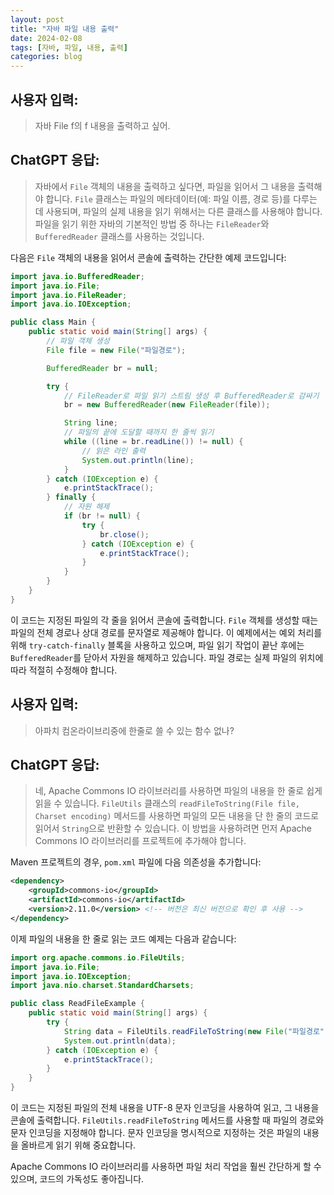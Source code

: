 ```yaml
---
layout: post
title: "자바 파일 내용 출력"
date: 2024-02-08
tags: [자바, 파일, 내용, 출력]
categories: blog
---
```


## 사용자 입력:
> 자바 File f의 f 내용을 출력하고 싶어.

## ChatGPT 응답:
> 자바에서 `File` 객체의 내용을 출력하고 싶다면, 파일을 읽어서 그 내용을 출력해야 합니다. `File` 클래스는 파일의 메타데이터(예: 파일 이름, 경로 등)를 다루는 데 사용되며, 파일의 실제 내용을 읽기 위해서는 다른 클래스를 사용해야 합니다. 파일을 읽기 위한 자바의 기본적인 방법 중 하나는 `FileReader`와 `BufferedReader` 클래스를 사용하는 것입니다.

다음은 `File` 객체의 내용을 읽어서 콘솔에 출력하는 간단한 예제 코드입니다:

```java
import java.io.BufferedReader;
import java.io.File;
import java.io.FileReader;
import java.io.IOException;

public class Main {
    public static void main(String[] args) {
        // 파일 객체 생성
        File file = new File("파일경로");

        BufferedReader br = null;

        try {
            // FileReader로 파일 읽기 스트림 생성 후 BufferedReader로 감싸기
            br = new BufferedReader(new FileReader(file));

            String line;
            // 파일의 끝에 도달할 때까지 한 줄씩 읽기
            while ((line = br.readLine()) != null) {
                // 읽은 라인 출력
                System.out.println(line);
            }
        } catch (IOException e) {
            e.printStackTrace();
        } finally {
            // 자원 해제
            if (br != null) {
                try {
                    br.close();
                } catch (IOException e) {
                    e.printStackTrace();
                }
            }
        }
    }
}
```

이 코드는 지정된 파일의 각 줄을 읽어서 콘솔에 출력합니다. `File` 객체를 생성할 때는 파일의 전체 경로나 상대 경로를 문자열로 제공해야 합니다. 이 예제에서는 예외 처리를 위해 `try-catch-finally` 블록을 사용하고 있으며, 파일 읽기 작업이 끝난 후에는 `BufferedReader`를 닫아서 자원을 해제하고 있습니다. 파일 경로는 실제 파일의 위치에 따라 적절히 수정해야 합니다.

## 사용자 입력:
> 아파치 컴온라이브리중에 한줄로 쓸 수 있는 함수 없나?

## ChatGPT 응답:
> 네, Apache Commons IO 라이브러리를 사용하면 파일의 내용을 한 줄로 쉽게 읽을 수 있습니다. `FileUtils` 클래스의 `readFileToString(File file, Charset encoding)` 메서드를 사용하면 파일의 모든 내용을 단 한 줄의 코드로 읽어서 `String`으로 반환할 수 있습니다. 이 방법을 사용하려면 먼저 Apache Commons IO 라이브러리를 프로젝트에 추가해야 합니다.

Maven 프로젝트의 경우, `pom.xml` 파일에 다음 의존성을 추가합니다:

```xml
<dependency>
    <groupId>commons-io</groupId>
    <artifactId>commons-io</artifactId>
    <version>2.11.0</version> <!-- 버전은 최신 버전으로 확인 후 사용 -->
</dependency>
```

이제 파일의 내용을 한 줄로 읽는 코드 예제는 다음과 같습니다:

```java
import org.apache.commons.io.FileUtils;
import java.io.File;
import java.io.IOException;
import java.nio.charset.StandardCharsets;

public class ReadFileExample {
    public static void main(String[] args) {
        try {
            String data = FileUtils.readFileToString(new File("파일경로"), StandardCharsets.UTF_8);
            System.out.println(data);
        } catch (IOException e) {
            e.printStackTrace();
        }
    }
}
```

이 코드는 지정된 파일의 전체 내용을 UTF-8 문자 인코딩을 사용하여 읽고, 그 내용을 콘솔에 출력합니다. `FileUtils.readFileToString` 메서드를 사용할 때 파일의 경로와 문자 인코딩을 지정해야 합니다. 문자 인코딩을 명시적으로 지정하는 것은 파일의 내용을 올바르게 읽기 위해 중요합니다. 

Apache Commons IO 라이브러리를 사용하면 파일 처리 작업을 훨씬 간단하게 할 수 있으며, 코드의 가독성도 좋아집니다.

